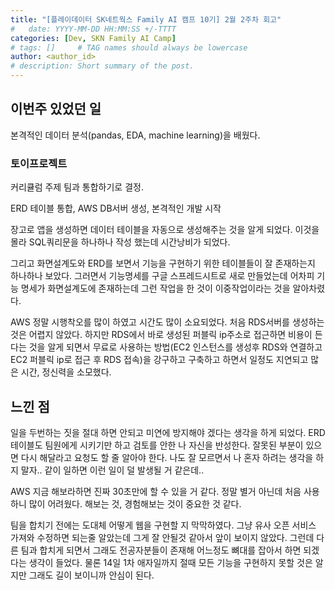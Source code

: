 ```yaml
---
title: "[플레이데이터 SK네트웍스 Family AI 캠프 10기] 2월 2주차 회고"
#   date: YYYY-MM-DD HH:MM:SS +/-TTTT
categories: [Dev, SKN Family AI Camp]
# tags: []     # TAG names should always be lowercase
author: <author_id>
# description: Short summary of the post.
---
```



## 이번주 있었던 일

본격적인 데이터 분석(pandas, EDA, machine learning)을 배웠다.

### 토이프로젝트

커리큘럼 주제 팀과 통합하기로 결정.


ERD 테이블 통합, AWS DB서버 생성, 본격적인 개발 시작


장고로 앱을 생성하면 데이터 테이블을 자동으로 생성해주는 것을 알게 되었다. 이것을 몰라 SQL쿼리문을 하나하나 작성 했는데 시간낭비가 되었다.

그리고 화면설계도와 ERD를 보면서 기능을 구현하기 위한 테이블들이 잘 존재하는지 하나하나 보았다. 그러면서 기능명세를 구글 스프레드시트로 새로 만들었는데 어차피 기능 명세가 화면설계도에 존재하는데 그런 작업을 한 것이 이중작업이라는 것을 알아차렸다. 

AWS 정말 시행착오를 많이 하였고 시간도 많이 소요되었다. 처음 RDS서버를 생성하는 것은 어렵지 않았다. 하지만 RDS에서 바로 생성된 퍼블릭 ip주소로 접근하면 비용이 든다는 것을 알게 되면서 무료로 사용하는 방법(EC2 인스턴스를 생성후 RDS와 연결하고 EC2 퍼블릭 ip로 접근 후 RDS 접속)을 강구하고 구축하고 하면서 일정도 지연되고 많은 시간, 정신력을 소모했다. 

## 느낀 점

일을 두번하는 짓을 절대 하면 안되고 미연에 방지해야 겠다는 생각을 하게 되었다. ERD테이블도 팀원에게 시키기만 하고 검토를 안한 나 자신을 반성한다. 잘못된 부분이 있으면 다시 해달라고 요청도 할 줄 알아야 한다. 나도 잘 모르면서 나 혼자 하려는 생각을 하지 말자.. 같이 일하면 이런 일이 덜 발생될 거 같은데..

AWS 지금 해보라하면 진짜 30초만에 할 수 있을 거 같다. 정말 별거 아닌데 처음 사용하니 많이 어려웠다. 해보는 것, 경험해보는 것이 중요한 것 같다.

팀을 합치기 전에는 도대체 어떻게 웹을 구현할 지 막막하였다. 그냥 유사 오픈 서비스 가져와 수정하면 되는줄 알았는데 그게 잘 안될것 같아서 앞이 보이지 않았다. 그런데 다른 팀과 합치게 되면서 그래도 전공자분들이 존재해 어느정도 뼈대를 잡아서 하면 되겠다는 생각이 들었다. 물론 14일 1차 애자일까지 절때 모든 기능을 구현하지 못할 것은 알지만 그래도 길이 보이니까 안심이 된다.
